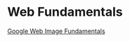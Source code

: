 Web Fundamentals
=========


[Google Web Image Fundamentals](https://developers.google.com/web/fundamentals/design-and-ux/responsive/images)
